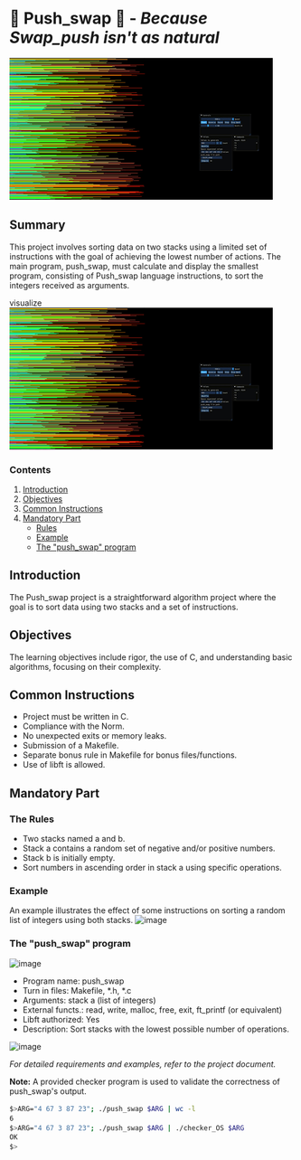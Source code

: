 #  🔢 **Push_swap** 🛃 - _Because Swap_push isn't as natural_
![til](https://github.com/coviccinelle/42_push_swap/blob/main/push_swap.gif)

## Summary
This project involves sorting data on two stacks using a limited set of instructions with the goal of achieving the lowest number of actions. The main program, push_swap, must calculate and display the smallest program, consisting of Push_swap language instructions, to sort the integers received as arguments.

visualize
![til](https://github.com/coviccinelle/42_push_swap/blob/main/push_swap.gif)

### Contents
1. [Introduction](#introduction)
2. [Objectives](#objectives)
3. [Common Instructions](#common-instructions)
4. [Mandatory Part](#mandatory-part)
   - [Rules](#the-rules)
   - [Example](#example)
   - [The "push_swap" program](#the-push_swap-program)

## Introduction
The Push_swap project is a straightforward algorithm project where the goal is to sort data using two stacks and a set of instructions.

## Objectives
The learning objectives include rigor, the use of C, and understanding basic algorithms, focusing on their complexity.

## Common Instructions
- Project must be written in C.
- Compliance with the Norm.
- No unexpected exits or memory leaks.
- Submission of a Makefile.
- Separate bonus rule in Makefile for bonus files/functions.
- Use of libft is allowed.

## Mandatory Part

### The Rules
- Two stacks named a and b.
- Stack a contains a random set of negative and/or positive numbers.
- Stack b is initially empty.
- Sort numbers in ascending order in stack a using specific operations.

### Example
An example illustrates the effect of some instructions on sorting a random list of integers using both stacks.
![image](https://github.com/coviccinelle/42_push_swap/assets/51762886/03f1c42c-cd27-44ea-b571-82ea4e81368d)


### The "push_swap" program

![image](https://github.com/coviccinelle/42_push_swap/assets/51762886/6c3b0ff3-0b0d-483d-8944-7176b77fd3bf)

- Program name: push_swap
- Turn in files: Makefile, *.h, *.c
- Arguments: stack a (list of integers)
- External functs.: read, write, malloc, free, exit, ft_printf (or equivalent)
- Libft authorized: Yes
- Description: Sort stacks with the lowest possible number of operations.

![image](https://github.com/coviccinelle/42_push_swap/assets/51762886/803d89b0-797a-4177-9e64-bd95ef22d8d6)

*For detailed requirements and examples, refer to the project document.*

**Note:** A provided checker program is used to validate the correctness of push_swap's output.

```bash
$>ARG="4 67 3 87 23"; ./push_swap $ARG | wc -l
6
$>ARG="4 67 3 87 23"; ./push_swap $ARG | ./checker_OS $ARG
OK
$>
